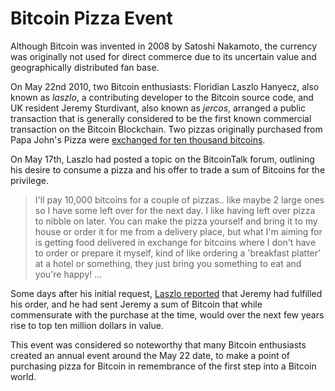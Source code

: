 # Bitcoin Pizza Event

Although Bitcoin was invented in 2008 by Satoshi Nakamoto, the currency was originally not used for direct commerce due to its uncertain value and geographically distributed fan base. 

On May 22nd 2010, two Bitcoin enthusiasts: Floridian Laszlo Hanyecz, also known as *laszlo*, a contributing developer to the Bitcoin source code, and UK resident Jeremy Sturdivant, also known as *jercos*, arranged a public transaction that is generally considered to be the first known commercial transaction on the Bitcoin Blockchain. Two pizzas originally purchased from Papa John's Pizza were [exchanged for ten thousand bitcoins](https://tradeblock.com/bitcoin/tx/a1075db55d416d3ca199f55b6084e2115b9345e16c5cf302fc80e9d5fbf5d48d).

On May 17th, Laszlo had posted a topic on the BitcoinTalk forum, outlining his desire to consume a pizza and his offer to trade a sum of Bitcoins for the privilege.

> I'll pay 10,000 bitcoins for a couple of pizzas.. like maybe 2 large ones so I have some left over for the next day. I like having left over pizza to nibble on later. You can make the pizza yourself and bring it to my house or order it for me from a delivery place, but what I'm aiming for is getting food delivered in exchange for bitcoins where I don't have to order or prepare it myself, kind of like ordering a 'breakfast platter' at a hotel or something, they just bring you something to eat and you're happy! ... 

Some days after his initial request, [Laszlo reported](https://bitcointalk.org/index.php?topic=137.msg1195#msg1195) that Jeremy had fulfilled his order, and he had sent Jeremy a sum of Bitcoin that while commensurate with the purchase at the time, would over the next few years rise to top ten million dollars in value.

This event was considered so noteworthy that many Bitcoin enthusiasts created an annual event around the May 22 date, to make a point of purchasing pizza for Bitcoin in remembrance of the first step into a Bitcoin world.


